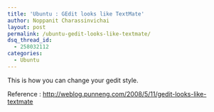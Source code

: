 ```yaml
---
title: 'Ubuntu : GEdit looks like TextMate'
author: Noppanit Charassinvichai
layout: post
permalink: /ubuntu-gedit-looks-like-textmate/
dsq_thread_id:
  - 258032112
categories:
  - Ubuntu
---
```

This is how you can change your gedit style.

Reference : <http://weblog.punneng.com/2008/5/11/gedit-looks-like-textmate>